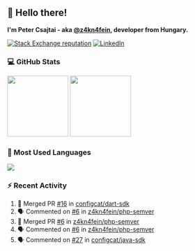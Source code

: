## 👋 Hello there!

**I'm Peter Csajtai - aka [@z4kn4fein](https://github.com/z4kn4fein), developer from Hungary.**

[![Stack Exchange reputation](https://img.shields.io/stackexchange/stackoverflow/r/8700582?color=orange&label=reputation&logo=stackoverflow&style=for-the-badge)](https://stackoverflow.com/users/8700582)
[![LinkedIn](https://img.shields.io/badge/linkedin-%230077B5.svg?style=for-the-badge&logo=linkedin&logoColor=white)](https://www.linkedin.com/in/csajtai-p%C3%A9ter-45395341/)

### 💻 GitHub Stats

<div>
  <img height="140px" src="https://github-readme-stats-pcsajtai.vercel.app/api?username=z4kn4fein&show_icons=true&hide_border=true&count_private=true&custom_title=Stats&theme=dracula&line_height=24&hide_title=true">
  <img height="140px" src="https://streak-stats.demolab.com?user=z4kn4fein&theme=dracula&hide_border=true">
  
</div>

### :toolbox: Most Used Languages

<img src="https://github-readme-stats-pcsajtai.vercel.app/api/top-langs/?username=z4kn4fein&theme=dracula&hide_border=true&layout=compact&langs_count=8&hide_title=true">

### :zap: Recent Activity

<!--START_SECTION:activity-->
1. 🎉 Merged PR [#16](https://github.com/configcat/dart-sdk/pull/16) in [configcat/dart-sdk](https://github.com/configcat/dart-sdk)
2. 🗣 Commented on [#6](https://github.com/z4kn4fein/php-semver/issues/6) in [z4kn4fein/php-semver](https://github.com/z4kn4fein/php-semver)
3. 🎉 Merged PR [#6](https://github.com/z4kn4fein/php-semver/pull/6) in [z4kn4fein/php-semver](https://github.com/z4kn4fein/php-semver)
4. 🗣 Commented on [#6](https://github.com/z4kn4fein/php-semver/issues/6) in [z4kn4fein/php-semver](https://github.com/z4kn4fein/php-semver)
5. 🗣 Commented on [#27](https://github.com/configcat/java-sdk/issues/27) in [configcat/java-sdk](https://github.com/configcat/java-sdk)
<!--END_SECTION:activity-->
